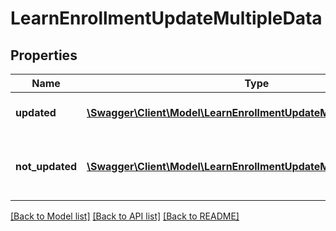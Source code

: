 # LearnEnrollmentUpdateMultipleData

## Properties
Name | Type | Description | Notes
------------ | ------------- | ------------- | -------------
**updated** | [**\Swagger\Client\Model\LearnEnrollmentUpdateMultipleUpdated[]**](LearnEnrollmentUpdateMultipleUpdated.md) | Array of updated enrollments | 
**not_updated** | [**\Swagger\Client\Model\LearnEnrollmentUpdateMultipleNotUpdated[]**](LearnEnrollmentUpdateMultipleNotUpdated.md) | Array of NOT updated courses and users | 

[[Back to Model list]](../README.md#documentation-for-models) [[Back to API list]](../README.md#documentation-for-api-endpoints) [[Back to README]](../README.md)


